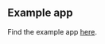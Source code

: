 ## Example app

Find the example app [here](https://github.com/RxReader/router_kit/tree/master/example).
